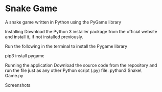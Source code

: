 # Snake Game
A snake game written in Python using the PyGame library

Installing
Download the Python 3 installer package from the official website and install it, if not installed previously.

Run the following in the terminal to install the Pygame library

pip3 install pygame

Running the application
Download the source code from the repository and run the file just as any other Python script (.py) file.
python3 Snake\ Game.py


Screenshots




